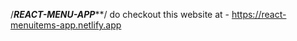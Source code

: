 /*******************REACT-MENU-APP*********************/
do checkout this website at - https://react-menuitems-app.netlify.app
